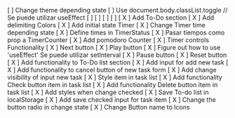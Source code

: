 [ ] Change theme depending state
    [  ] Use document.body.classList.toggle // Se puede utilizar useEffect<!------ Ver video 2 del curso de react de midudev  -------->
[ ] 
[ ] 
[ ] 
[ ] 
[ X ] Add To-Do section
[ X ] Add delimiting Colors
[ X ] Add initial state Timer
[ X ] Change Timer time depending state
    [ X ] Define times in TimerStatus
    [ X ] Pasar tiempos como prop a TimerCounter
[ X ] Add pomodoro Counter
[ X ] Timer controls Functionality
    [ X ] Next button
    [ X ] Play button
        [ X ] Figure out how to use 'useEffect' <!-- Puedo seguir viendo el video 2 del curso de react de midudev -->
        Se puede utilizar setInterval
    [ X ] Pause button
    [ X ] Reset button
[ X ] Add functionality to To-Do list section
    [ X ] Add input for add new task
    [ X ] Add functionality to cancel button of new task form
    [ X ] Add change visibility of input new task
    [ X ] Style item in task list
    [ X ] Add functionality Check button item in task list
    [ X ] Add functionality Delete button item in task list
    [ X ] Add styles when change checked
    [ X ] Save To-do list in localStorage  <!--- Ver video de midudev--->
    [ X ] Add save checked input for task item
[ X ] Change the button radio in change state  <!------ Usar map para cambiar esta del radio button y los timers // Use state checked-->
[ X ] Change Button name to Icons